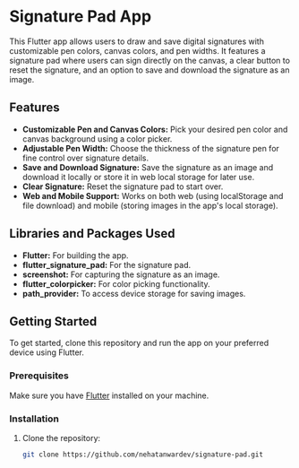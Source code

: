 # Signature Pad App

This Flutter app allows users to draw and save digital signatures with customizable pen colors, canvas colors, and pen widths. It features a signature pad where users can sign directly on the canvas, a clear button to reset the signature, and an option to save and download the signature as an image.

## Features

- **Customizable Pen and Canvas Colors:** Pick your desired pen color and canvas background using a color picker.
- **Adjustable Pen Width:** Choose the thickness of the signature pen for fine control over signature details.
- **Save and Download Signature:** Save the signature as an image and download it locally or store it in web local storage for later use.
- **Clear Signature:** Reset the signature pad to start over.
- **Web and Mobile Support:** Works on both web (using localStorage and file download) and mobile (storing images in the app's local storage).

## Libraries and Packages Used

- **Flutter:** For building the app.
- **flutter_signature_pad:** For the signature pad.
- **screenshot:** For capturing the signature as an image.
- **flutter_colorpicker:** For color picking functionality.
- **path_provider:** To access device storage for saving images.

## Getting Started

To get started, clone this repository and run the app on your preferred device using Flutter.

### Prerequisites

Make sure you have [Flutter](https://flutter.dev/docs/get-started/install) installed on your machine.

### Installation

1. Clone the repository:
   ```bash
   git clone https://github.com/nehatanwardev/signature-pad.git
